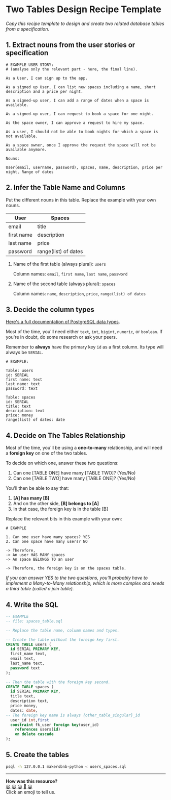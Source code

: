 # Two Tables Design Recipe Template

_Copy this recipe template to design and create two related database tables from a specification._

## 1. Extract nouns from the user stories or specification

```
# EXAMPLE USER STORY:
# (analyse only the relevant part - here, the final line).

As a User, I can sign up to the app.

As a signed up User, I can list new spaces including a name, short description and a price per night.

As a signed-up user, I can add a range of dates when a space is available.

As a signed-up user, I can request to book a space for one night.

As the space owner, I can approve a request to hire my space.

As a user, I should not be able to book nights for which a space is not available.

As a space owner, once I approve the request the space will not be available anymore.

```

```
Nouns:

User(email, username, password), spaces, name, description, price per night, Range of dates
```

## 2. Infer the Table Name and Columns

Put the different nouns in this table. Replace the example with your own nouns.

| User                  | Spaces          |
| --------------------- | ------------------|
| email                 | title
| first name            | description
| last name             | price
|  password             | range(list) of dates

1. Name of the first table (always plural): `users` 

    Column names: `email`, `first name`, `last name`, `password`

2. Name of the second table (always plural): `spaces` 

    Column names: `name`, `description`, `price`, `range(list) of dates`

## 3. Decide the column types

[Here's a full documentation of PostgreSQL data types](https://www.postgresql.org/docs/current/datatype.html).

Most of the time, you'll need either `text`, `int`, `bigint`, `numeric`, or `boolean`. If you're in doubt, do some research or ask your peers.

Remember to **always** have the primary key `id` as a first column. Its type will always be `SERIAL`.

```
# EXAMPLE:

Table: users
id: SERIAL
first name: text
last name: text
password: text

Table: spaces
id: SERIAL
title: text
description: text
price: money
range(list) of dates: date
```

## 4. Decide on The Tables Relationship

Most of the time, you'll be using a **one-to-many** relationship, and will need a **foreign key** on one of the two tables.

To decide on which one, answer these two questions:

1. Can one [TABLE ONE] have many [TABLE TWO]? (Yes/No)
2. Can one [TABLE TWO] have many [TABLE ONE]? (Yes/No)

You'll then be able to say that:

1. **[A] has many [B]**
2. And on the other side, **[B] belongs to [A]**
3. In that case, the foreign key is in the table [B]

Replace the relevant bits in this example with your own:

```
# EXAMPLE

1. Can one user have many spaces? YES
2. Can one space have many users? NO

-> Therefore,
-> An user HAS MANY spaces
-> An space BELONGS TO an user

-> Therefore, the foreign key is on the spaces table.
```

*If you can answer YES to the two questions, you'll probably have to implement a Many-to-Many relationship, which is more complex and needs a third table (called a join table).*

## 4. Write the SQL

```sql
-- EXAMPLE
-- file: spaces_table.sql

-- Replace the table name, columm names and types.

-- Create the table without the foreign key first.
CREATE TABLE users (
  id SERIAL PRIMARY KEY,
  first_name text,
  email text,
  last_name text,
  password text
);

-- Then the table with the foreign key second.
CREATE TABLE spaces (
  id SERIAL PRIMARY KEY,
  title text,
  description text,
  price money,
  dates: date,
-- The foreign key name is always {other_table_singular}_id
  user_id int,first
  constraint fk_user foreign key(user_id)
    references users(id)
    on delete cascade
);

```

## 5. Create the tables

```bash
psql -h 127.0.0.1 makersbnb-python < users_spaces.sql
```


<!-- BEGIN GENERATED SECTION DO NOT EDIT -->

---

**How was this resource?**  
[😫](https://airtable.com/shrUJ3t7KLMqVRFKR?prefill_Repository=makersacademy%2Fdatabases-in-python&prefill_File=resources%2Ftwo_table_design_recipe_template.md&prefill_Sentiment=😫) [😕](https://airtable.com/shrUJ3t7KLMqVRFKR?prefill_Repository=makersacademy%2Fdatabases-in-python&prefill_File=resources%2Ftwo_table_design_recipe_template.md&prefill_Sentiment=😕) [😐](https://airtable.com/shrUJ3t7KLMqVRFKR?prefill_Repository=makersacademy%2Fdatabases-in-python&prefill_File=resources%2Ftwo_table_design_recipe_template.md&prefill_Sentiment=😐) [🙂](https://airtable.com/shrUJ3t7KLMqVRFKR?prefill_Repository=makersacademy%2Fdatabases-in-python&prefill_File=resources%2Ftwo_table_design_recipe_template.md&prefill_Sentiment=🙂) [😀](https://airtable.com/shrUJ3t7KLMqVRFKR?prefill_Repository=makersacademy%2Fdatabases-in-python&prefill_File=resources%2Ftwo_table_design_recipe_template.md&prefill_Sentiment=😀)  
Click an emoji to tell us.

<!-- END GENERATED SECTION DO NOT EDIT -->